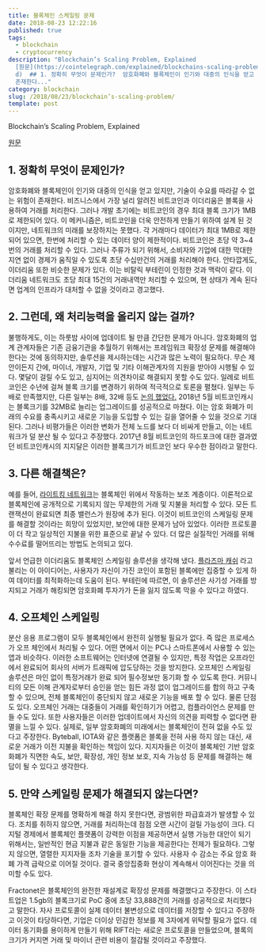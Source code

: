 ```yaml
---
title: 블록체인 스케일링 문제
date: 2018-08-23 12:22:16
published: true
tags:
  - blockchain
  - cryptocurrency
description: "Blockchain’s Scaling Problem, Explained
  [원문](https://cointelegraph.com/explained/blockchains-scaling-problem-explaine\
  d)  ## 1. 정확히 무엇이 문제인가?  암호화폐와 블록체인이 인기와 대중의 인식을 얻고 있지만, 기술이 수요를 따라갈 수 없는 위험이
  존재한다..."
category: blockchain
slug: /2018/08/23/blockchain’s-scaling-problem/
template: post
---
```


Blockchain’s Scaling Problem, Explained

[원문](https://cointelegraph.com/explained/blockchains-scaling-problem-explained)

## 1. 정확히 무엇이 문제인가?

암호화폐와 블록체인이 인기와 대중의 인식을 얻고 있지만, 기술이 수요를 따라갈 수 없는 위험이 존재한다. 비즈니스에서 가장 널리 알려진 비트코인과 이더리움은 블록을 사용하여 거래를 처리한다. 그러나 개발 초기에는 비트코인의 경우 최대 블록 크기가 1MB로 제한되어 있다. 이 메커니즘은, 비트코인을 더욱 안전하게 만들기 위하여 설계 된 것이지만, 네트워크의 미래를 보장하지는 못했다. 각 거래마다 데이터가 최대 1MB로 제한되어 있으면, 한번에 처리할 수 있는 데이터 양이 제한적이다. 비트코인은 초당 약 3~4번의 거래를 처리할 수 있다. 그러나 주류가 되기 위해서, 소비자와 기업에 대한 막대한 지연 없이 경제가 움직일 수 있도록 초당 수십만건의 거래를 처리해야 한다. 안타깝게도, 이더리움 또한 비슷한 문제가 있다. 이는 비탈릭 부테린이 인정한 것과 맥락이 같다. 이더리움 네트워크도 초당 최대 15건의 거래내역만 처리할 수 있으며, 현 상태가 계속 된다면 업계의 인프라가 대처할 수 없을 것이라고 경고했다.

## 2. 그런데, 왜 처리능력을 올리지 않는 걸까?

불행하게도, 이는 하룻밤 사이에 업데이트 될 만큼 간단한 문제가 아니다. 암호화폐의 업계 관계자들은 기존 금융기관을 추월하기 위해서는 프레임워크 확장성 문제를 해결해야 한다는 것에 동의하지만, 솔루션을 제시하는데는 시간과 많은 노력이 필요하다. 무슨 제안이든지 간에, 마이너, 개발자, 기업 및 기타 이해관계자의 지원을 받아야 시행될 수 있다. 몇달이 걸릴 수도 있고, 심지어는 의견차이로 해결되지 못할 수도 있다. 일례로 비트코인은 수년에 걸쳐 블록 크기를 변경하기 위하여 적극적으로 토론을 펼쳤다. 일부는 두배로 만족했지만, 다른 일부는 8배, 32배 등도 [논의 했었다.](https://en.bitcoin.it/wiki/Block_size_limit_controversy) 2018년 5월 비트코인캐시는 블록크기를 32MB로 늘리는 업그레이드를 성공적으로 마쳤다. 이는 암호 화폐가 미래의 수요를 충족시키고 새로운 기능을 도입할 수 있는 길을 열어줄 수 있을 것으로 기대된다. 그러나 비평가들은 이러한 변화가 전체 노드를 보다 더 비싸게 만들고, 이는 네트워크가 덜 분산 될 수 있다고 주장했다. 2017년 8월 비트코인의 하드포크에 대한 결과였던 비트코인캐시의 지지달은 이러한 블록크기가 비트코인 보다 우수한 점이라고 말한다.

## 3. 다른 해결책은?

예를 들어, [라이트킹 네트워크](https://en.wikipedia.org/wiki/Lightning_Network)는 블록체인 위에서 작동하는 보조 계층이다. 이론적으로 블록체인에 공개적으로 기록되지 않는 무제한의 거래 및 지불을 처리할 수 있다. 모든 트랜잭션이 완료되면 최종 밸런스가 원장에 추가 된다. 이것이 비트코인의 스케일링 문제를 해결할 것이라는 희망이 있었지만, 보안에 대한 문제가 남아 있었다. 이러한 프로토콜이 더 작고 일상적인 지불을 위한 표준으로 끝날 수 있다. 더 많은 실질적인 거래를 위해 수수료를 떨어뜨리는 방법도 논의되고 있다.

앞서 언급한 이더리움도 블록체인 스케일링 솔루션을 생각해 냈다. [플라즈마 캐쉬](https://medium.com/novamining/plasma-cash-new-scalability-solution-for-the-ethereum-network-f7c0b889db7d) 라고 불리는 이 아이디어는, 사용자가 자신이 가진 코인이 포함된 블록에만 집중할 수 있게 하여 데이터를 최적화하는데 도움이 된다. 부테린에 따르면, 이 솔루션은 사기성 거래를 방지되고 거래가 해킹되면 암호화폐 투자가가 돈을 잃지 않도록 막을 수 있다고 하였다.

## 4. 오프체인 스케일링

분산 응용 프로그램이 모두 블록체인에서 완전히 실행될 필요가 없다. 즉 많은 프로세스가 오프 체인에서 처리될 수 있다. 어떤 면에서 이는 PC나 스마트폰에서 사용할 수 있는 앱과 비슷하다. 이러한 소프트웨어는 인터넷에 연결될 수 있지만, 특정 작업은 오프라인에서 완료되어 회사의 서버가 트래픽에 압도당하는 것을 방지한다. 오프체인 스케일링 솔루션은 마인 없이 특정거래가 완료 되어 필수정보만 동기화 할 수 있도록 한다. 커뮤니티의 모든 이해 관계자로부터 승인을 얻는 힘든 과정 없이 업그레이드를 합의 하고 구축할 수 있으며, 전체 블록체인이 중단되지 않고 새로운 기능을 배포 할 수 있다. 물론 단점도 있다. 오프체인 거래는 대중들이 거래를 확인하기가 어렵고, 컴플라이언스 문제를 만들 수도 있다. 또한 사용자들은 이러한 업데이트에서 자신의 의견을 피력할 수 없다면 환멸을 느낄 수 있다. 실제로, 일부 암호화폐의 미래에서는 블록체인이 전혀 없을 수도 있다고 주장한다. Byteball, IOTA와 같은 플랫폼은 블록을 전혀 사용 하지 않는 대신, 새로운 거래가 이전 지불을 확인하는 책임이 있다. 지지자들은 이것이 블록체인 기반 암호 화폐가 직면한 속도, 보안, 확장성, 개인 정보 보호, 지속 가능성 등 문제를 해결하는 해답이 될 수 있다고 생각한다.

## 5. 만약 스케일링 문제가 해결되지 않는다면?

블록체인 확장 문제를 명확하게 해결 하지 못한다면, 광범위한 파급효과가 발생할 수 있다. 조치를 취하지 않으면, 거래를 처리하는데 점점 오랜 시간이 걸릴 가능성이 크다. 디지털 경제에서 블록체인 플랫폼이 강력한 이점을 제공하면서 실행 가능한 대안이 되기 위해서는, 일반적인 현금 지불과 같은 동일한 기능을 제공한다는 전제가 필요하다. 그렇지 않으면, 열렬한 지지자들 조차 기술을 포기할 수 있다. 사용자 수 감소는 주요 암호 화폐 가격 급락으로 이어질 것이다. 결국 중앙집중화 현상이 계속해서 이어진다는 것을 의미할 수도 있다.

Fractonet은 블록체인의 완전한 재설계로 확장성 문제를 해결했다고 주장한다. 이 스타트업은 1.5gb의 블록크기로 PoC 중에 초당 33,888건의 거래를 성공적으로 처리했다고 말한다. 자사 프로토콜이 실제 데이터 불변성으로 데이터를 저장할 수 있다고 주장하고 이것이 타당하다면, 기업은 더이상 민감한 정보를 제 3자에게 위탁할 필요가 없다. 데이터 동기화를 용이하게 만들기 위해 RIFT라는 새로운 프로토콜을 만들었으며, 블록의 크기가 커지면 거래 및 마이너 관련 비용이 절감될 것이라고 주장했다.

